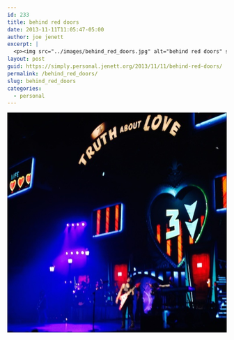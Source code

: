 ```yaml
---
id: 233
title: behind red doors
date: 2013-11-11T11:05:47-05:00
author: joe jenett
excerpt: |
  <p><img src="../images/behind_red_doors.jpg" alt="behind red doors" style="border:none;"></p>
layout: post
guid: https://simply.personal.jenett.org/2013/11/11/behind-red-doors/
permalink: /behind_red_doors/
slug: behind_red_doors
categories:
  - personal
---
```

<img src="../images/behind_red_doors.jpg" alt="behind red doors" style="border:none;">